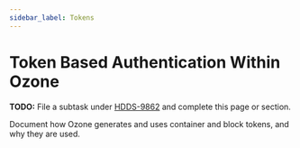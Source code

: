 ```yaml
---
sidebar_label: Tokens
---
```


# Token Based Authentication Within Ozone

**TODO:** File a subtask under [HDDS-9862](https://issues.apache.org/jira/browse/HDDS-9862) and complete this page or section.

Document how Ozone generates and uses container and block tokens, and why they are used.
